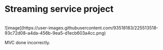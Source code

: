 <h1>Streaming service project </h1>
<br>
![image](https://user-images.githubusercontent.com/93518183/225513518-93c72d08-a4da-456b-9ea5-d1ecb603a4cc.png)

MVC done incorrectly.
